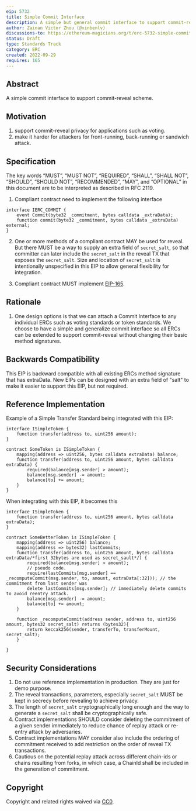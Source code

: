 ```yaml
---
eip: 5732
title: Simple Commit Interface
description: A simple but general commit interface to support commit-reveal scheme.
author: Zainan Victor Zhou (@xinbenlv)
discussions-to: https://ethereum-magicians.org/t/erc-5732-simple-commit-interface-to-support-commit-reveal-schemes/11115
status: Draft
type: Standards Track
category: ERC
created: 2022-09-29
requires: 165
---
```


## Abstract
A simple commit interface to support commit-reveal scheme.

## Motivation

1. support commit-reveal privacy for applications such as voting.
2. make it harder for attackers for front-running, back-running or sandwich attack.

## Specification
The key words “MUST”, “MUST NOT”, “REQUIRED”, “SHALL”, “SHALL NOT”, “SHOULD”, “SHOULD NOT”, “RECOMMENDED”, “MAY”, and “OPTIONAL” in this document are to be interpreted as described in RFC 2119.

1. Compliant contract need to implement the following interface

```solidity
interface IERC_COMMIT {
    event Commit(byte32 _commitment, bytes calldata _extraData);
    function commit(byte32 _commitment, bytes calldata _extraData) external;
}
```

2. One or more methods of a compliant contract MAY be used for reveal. But there MUST be a way to supply an extra field of `secret_salt`,
so that committer can later include the `secret_salt` in the reveal TX that exposes the `secret_salt`.
Size and location of `secret_salt` is intentionally unspecified in this EIP to allow general flexibility for integration.

3. Compliant contract MUST implement [EIP-165](./eip-165.md).

## Rationale

1. One design options is that we can attach a Commit Interface to any individual ERCs such as voting standards or token standards.
We choose to have a simple and generalize commit interface so all ERCs can be extended to support commit-reveal without changing their basic method signatures.

## Backwards Compatibility
This EIP is backward compatible with all existing ERCs method signature that has extraData. New EIPs can be designed with an extra field of "salt"
to make it easier to support this EIP, but not required.

## Reference Implementation
Example of a Simple Transfer Standard being integrated with this EIP:

```solidity
interface ISimpleToken {
    function transfer(address to, uint256 amount);
}

contract SomeToken is ISimpleToken {
    mapping(address => uint256, bytes calldata extraData) balance;
    function transfer(address to, uint256 amount, bytes calldata extraData) {
        required(balance[msg.sender] > amount);
        balance[msg.sender] -= amount;
        balance[to] += amount;
    }
}
```

When integrating with this EIP, it becomes this

```solidity
interface ISimpleToken {
    function transfer(address to, uint256 amount, bytes calldata extraData);
}

contract SomeBetterToken is ISimpleToken {
    mapping(address => uint256) balance;
    mapping(address => bytes32) lastCommits;
    function transfer(address to, uint256 amount, bytes calldata extraData/*first 32bytes are used as secret_sault*/) {
        required(balance[msg.sender] > amount);
        // pseudo code.
        require(lastCommits[msg.sender] == _recomputeCommit(msg.sender, to, amount, extraData[:32])); // the commitment from last sender was
        delete lastCommits[msg.sender]; // immediately delete commits to avoid reentry attack.
        balance[msg.sender] -= amount;
        balance[to] += amount;
    }

    function _recomputeCommit(address sender, address to, uint256 amount, bytes32 secret_salt) returns (bytes32){
        return keccak256(sender, transferTo, transferMount, secret_salt);
    }

}
```

## Security Considerations

1. Do not use reference implementation in production. They are just for demo purpose.
2. The reveal transactions, parameters, especially `secret_salt` MUST be kept in secrecy before revealing to achieve privacy.
3. The length of `secret_salt` cryptographically long enough and the way to generate a `secret_salt` shall be cryptographically safe.
4. Contract implementations SHOULD consider deleting the commitment of a given sender immediately to reduce chance of replay attack or re-entry attack by adversaries.
5. Contract implementations MAY consider also include the ordering of commitment received to add restriction on the order of reveal TX transactions.
6. Cautious on the potential replay attack across different chain-ids or chains resulting from forks, in which case, a ChainId shall be included in the generation of commitment.

## Copyright
Copyright and related rights waived via [CC0](../LICENSE.md).
